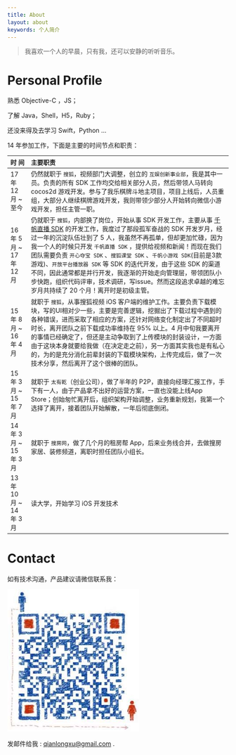 ```yaml
---
title: About
layout: about
keywords: 个人简介
---
```


> 我喜欢一个人的早晨，只有我，还可以安静的听听音乐。

# Personal Profile

熟悉 Objective-C ，JS；

了解 Java，Shell，H5，Ruby；

还没来得及去学习 Swift，Python ...

14 年参加工作，下面是主要的时间节点和职责：

| 时  间 | 主要职责 |
|:------|:-----|
| 17 年 12 月 ~ 至今| 仍然就职于 `搜狐`，视频部门大调整，创立的 `互娱创新事业部`，我是其中一员。负责的所有 SDK 工作均交给相关部分人员，然后带领人马转向 cocos2d 游戏开发。参与了我乐棋牌斗地主项目，项目上线后，人员重组，大部分人继续棋牌游戏开发，我则带领少部分人开始转向微信小游戏开发，担任主管一职。|
| 16 年 5 月 ~ 17 年 12 月 | 仍就职于 `搜狐`，内部换了岗位，开始从事 SDK 开发工作，主要从事 [千帆直播 SDK](/2016/11/28/2016-11-28-qf-sdk-introduction.html) 的开发工作，我度过了那段孤军奋战的 SDK 开发岁月，经过一年的沉淀队伍壮到了 5 人，我虽然不再孤单，但却更加忙碌，因为我一个人的时候只开发 `千帆直播 SDK` ，提供给视频和新闻！而现在我们团队需要负责 `开心夺宝 SDK` 、`搜狐课堂 SDK` 、`千帆小游戏 SDK`(目前是3款游戏)、`开放平台播放器 SDK` 等 SDK 的迭代开发，由于这些 SDK 的渠道不同，因此通常都是并行开发，我逐渐的开始走向管理层，带领团队小步快跑，组织代码评审，技术调研，写issue。然而这段追求卓越的难忘岁月共持续了 20 个月！离开时是初级主管。|
| 15 年 8 月 ~ 16 年 4 月 | 就职于 `搜狐`，从事搜狐视频 iOS 客户端的维护工作。主要负责下载模块，写的UI相对少一些，主要是完善逻辑，挖掘出了下载过程中遇到的各种错误，进而采取了相应的方案，还针对网络变化制定出了不同超时时长，离开团队之前下载成功率维持在 95% 以上。4 月中旬我要离开的事情已经确定了，但还是主动争取到了上传模块的封装设计，一方面由于这块本身就要给我做（在决定走之前），另一方面其实我也是有私心的，为的是充分消化前辈封装的下载模块架构，上传完成后，做了一次技术分享，然后离开了这个很棒的团队。|
| 15 年 3 月 ~ 15 年 7 月 | 就职于 `太有乾`（创业公司），做了半年的 P2P，直接向经理汇报工作，手下有一人，由于产品拿不出好的运营方案，一直也没能上线App Store；创始匆忙离开后，组织架构开始调整，业务重新规划，我第一个选择了离开，接着团队开始解散，一年后彻底倒闭。|
| 14 年 3 月 ~ 15 年 3 月 | 就职于 `搜房网`，做了几个月的租房帮 App，后来业务线合并，去做搜房家居、装修频道，离职时担任团队小组长。|
| 13 年 10 月 ~ 14 年 3 月 | 读大学，开始学习 iOS 开发技术 |

# Contact

如有技术沟通，产品建议请微信联系我：

![](/about/wechaticon.jpg)

发邮件给我 : <a href="mailto:qianlongxu@gmail.com">qianlongxu@gmail.com</a> .
